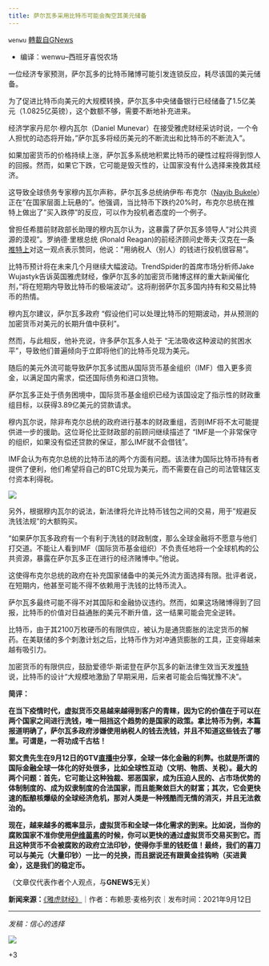 ```yaml
---
title: 萨尔瓦多采用比特币可能会掏空其美元储备
---
```

`wenwu` [轉載自GNews](https://gnews.org/zh-hans/1538839/)

- 编译：wenwu–西班牙喜悦农场


一位经济专家预测，萨尔瓦多的比特币赌博可能引发连锁反应，耗尽该国的美元储备。

为了促进比特币向美元的大规模转换，萨尔瓦多中央储备银行已经储备了1.5亿美元（1.0825亿英镑），这个数额不够，需要不断地补充进来。

经济学家丹尼尔·穆内瓦尔（Daniel Munevar）在接受雅虎财经采访时说，一个令人担忧的动态将开始，”萨尔瓦多将经历美元的不断流出和比特币的不断流入”。

如果加密货币的价格持续上涨，萨尔瓦多系统地积累比特币的硬性过程将得到惊人的回报。然而，如果它下跌，它可能是毁灭性的，让国家没有什么选择来挽救其经济。

这导致全球债务专家穆内瓦尔声称，萨尔瓦多总统纳伊布·布克尔（[Nayib Bukele](https://twitter.com/nayibbukele/status/1435260422110732300?s=20)）正在”在国家层面上玩悬的”。他强调，当比特币下跌约20%时，布克尔总统在推特上做出了”买入跌停”的反应，可以作为投机者态度的一个例子。

曾担任希腊前财政部长助理的穆内瓦尔认为，这暴露了萨尔瓦多领导人“对公共资源的漠视”。罗纳德·里根总统 (Ronald Reagan)的前经济顾问史蒂夫·汉克在一条[推特上](https://twitter.com/steve_hanke/status/1435047666333933571?s=20)对这一观点表示赞同，他说：”用纳税人（别人）的钱进行投机很容易”。

比特币预计将在未来几个月继续大幅波动。TrendSpider的首席市场分析师Jake Wujastyk告诉英国雅虎财经，像萨尔瓦多的加密货币赌博这样的重大新闻催化剂，”将在短期内导致比特币的极端波动”。这将削弱萨尔瓦多国内持有和交易比特币的热情。

穆内瓦尔建议，萨尔瓦多政府 “假设他们可以处理比特币的短期波动，并从预测的加密货币对美元的长期升值中获利”。

然而，与此相反，他补充说，许多萨尔瓦多人处于 “无法吸收这种波动的贫困水平”，导致他们普遍倾向于立即将他们的比特币兑现为美元。

随后的美元外流可能导致萨尔瓦多试图从国际货币基金组织（IMF）借入更多资金，以满足国内需求，偿还国际债务和进口货物。

萨尔瓦多正处于债务困境中，国际货币基金组织已经为该国设定了指示性的财政重组目标，以获得3.89亿美元的贷款请求。

穆内瓦尔说，除非布克尔总统的政府进行基本的财政重组，否则IMF将不太可能提供进一步的援助。这位哥伦比亚财政部的前顾问继续描述了 “IMF是一个非常保守的组织，如果没有偿还贷款的保证，那么IMF就不会借钱”。

IMF会认为布克尔总统的比特币法的两个方面有问题。该法律为国际比特币持有者提供了便利，他们希望将自己的BTC兑现为美元，而不需要在自己的司法管辖区支付资本利得税。

![](https://assets.gnews.org/wp-content/uploads/2021/09/unknown-34.png)

另外，根据穆内瓦尔的说法，新法律将允许比特币钱包之间的交易，用于”规避反洗钱法规”的大额购买。

“如果萨尔瓦多政府有一个有利于洗钱的财政制度，那么全球金融将不愿意与他们打交道。不能让人看到IMF（国际货币基金组织）不负责任地将一个全球机构的公共资源，暴露在萨尔瓦多正在进行的经济赌博中。”他说。

这使得布克尔总统的政府在补充国家储备中的美元外流方面选择有限。批评者说，在短期内，他甚至可能不得不依赖用于洗钱的比特币流入。

萨尔瓦多最终可能不得不对其国际和金融协议违约。然而，如果这场赌博得到了回报，比特币的价值对日益通胀的美元不断升值，这一结果可能会完全逆转。

比特币，由于其2100万枚硬币的有限供应，被认为是通货膨胀的法定货币的解药。在美联储的多个刺激计划之后，比特币作为对冲通货膨胀的工具，正变得越来越有吸引力。

加密货币的有限供应，鼓励爱德华·斯诺登在萨尔瓦多的新法律生效当天发[推特](https://twitter.com/snowden/status/1435320690404700168)说，比特币的设计“大规模地激励了早期采用，后来者可能会后悔犹豫不决”。

**简评：**

**在当下疫情时代，虚拟货币交易越来越得到客户的青睐，因为它的价值在于可以在两个国家之间进行洗钱，唯一阻挡这个趋势的是国家的政策。拿比特币为例，本篇报道明确了，萨尔瓦多政府涉嫌使用纳税人的钱去洗钱，并且不知道这些钱去了哪里。可谓是，一将功成千古枯！**

**郭文贵先生在9月12日的GTV[直播中](https://twitter.com/mc64122225/status/1437615748696870912?s=20)分享，全球一体化金融的利弊。也就是所谓的国际金融全球一体化的好处很多，比如全球性互动（文明、物质、关税）。最大的两个问题：首先，它可能让这种独裁、邪恶国家，成为压迫人民的、占市场优势的体制制度的、成为奴隶制度的合法国家，而且能聚敛巨大的财富；其次，它会更快速的酝酿核爆级的全球经济危机，那对人类是一种残酷而无情的消灭，并且无法救治的。**

**现在，越来越多的概率显示，虚拟货币和全球一体化需求的到来。比如说，当你的腐败国家不准你使用[伊维菌素](https://twitter.com/JohnDoe1284495/status/1437493011940663296?s=20)的时候，你可以更快的通过虚拟货币交易买到它。而且这种货币不会被腐败的政府立法印钞，使得你手里的钱贬值！最终，我们的喜刀可以与美元（大量印钞）一比一的兑换，而且据说还有跟黄金挂钩哟（买进黄金），这是我们的稳定币。**

（文章仅代表作者个人观点，与**GNEWS**无关）

**新闻来源：**[《雅虎财经》](https://finance.yahoo.com/news/bitcoin-could-lead-to-el-salvadors-us-dollar-reserves-emptying-050021375.html)｜作者：布赖恩·麦格列农｜发布时间：2021年9月12日

* * *

*发稿：信心的选择*

![](https://assets.gnews.org/wp-content/uploads/2021/08/GNEWS_CH.-2.jpeg)

+3
